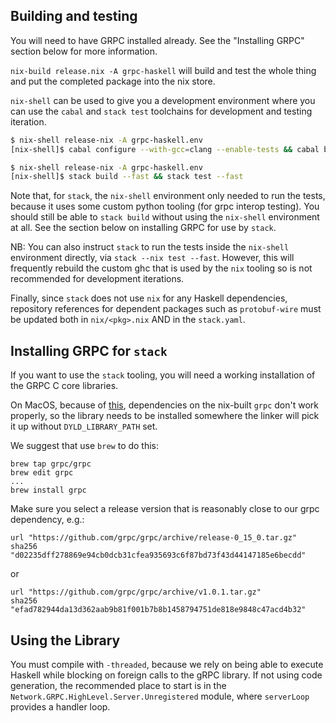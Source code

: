 Building and testing
--------------------

You will need to have GRPC installed already. See the "Installing GRPC" section
below for more information.

`nix-build release.nix -A grpc-haskell` will build and test the whole thing and
put the completed package into the nix store.

`nix-shell` can be used to give you a development environment where you can use
the `cabal` and `stack test` toolchains for development and testing iteration.

```bash
$ nix-shell release-nix -A grpc-haskell.env
[nix-shell]$ cabal configure --with-gcc=clang --enable-tests && cabal build && cabal test
```

```bash
$ nix-shell release-nix -A grpc-haskell.env
[nix-shell]$ stack build --fast && stack test --fast
```

Note that, for `stack`, the `nix-shell` environment only needed to run the
tests, because it uses some custom python tooling (for grpc interop
testing). You should still be able to `stack build` without using the
`nix-shell` environment at all. See the section below on installing GRPC for use
by `stack`.

NB: You can also instruct `stack` to run the tests inside the `nix-shell`
environment directly, via `stack --nix test --fast`. However, this will
frequently rebuild the custom ghc that is used by the `nix` tooling so is not
recommended for development iterations.

Finally, since `stack` does not use `nix` for any Haskell dependencies,
repository references for dependent packages such as `protobuf-wire` must be
updated both in `nix/<pkg>.nix` AND in the `stack.yaml`.

Installing GRPC for `stack`
---------------------------

If you want to use the `stack` tooling, you will need a working installation of
the GRPC C core libraries.

On MacOS, because
of [this](https://github.com/commercialhaskell/stack/issues/1161), dependencies
on the nix-built `grpc` don't work properly, so the library needs to be
installed somewhere the linker will pick it up without `DYLD_LIBRARY_PATH` set.

We suggest that use `brew` to do this:

```
brew tap grpc/grpc
brew edit grpc
...
brew install grpc
```

Make sure you select a release version that is reasonably close to our grpc
dependency, e.g.:

```
url "https://github.com/grpc/grpc/archive/release-0_15_0.tar.gz"
sha256 "d02235dff278869e94cb0dcb31cfea935693c6f87bd73f43d44147185e6becdd"
```

or

```
url "https://github.com/grpc/grpc/archive/v1.0.1.tar.gz"
sha256 "efad782944da13d362aab9b81f001b7b8b1458794751de818e9848c47acd4b32"
```

Using the Library
-----------------

You must compile with `-threaded`, because we rely on being able to execute
Haskell while blocking on foreign calls to the gRPC library. If not using code
generation, the recommended place to start is in the
`Network.GRPC.HighLevel.Server.Unregistered` module, where `serverLoop` provides
a handler loop.
